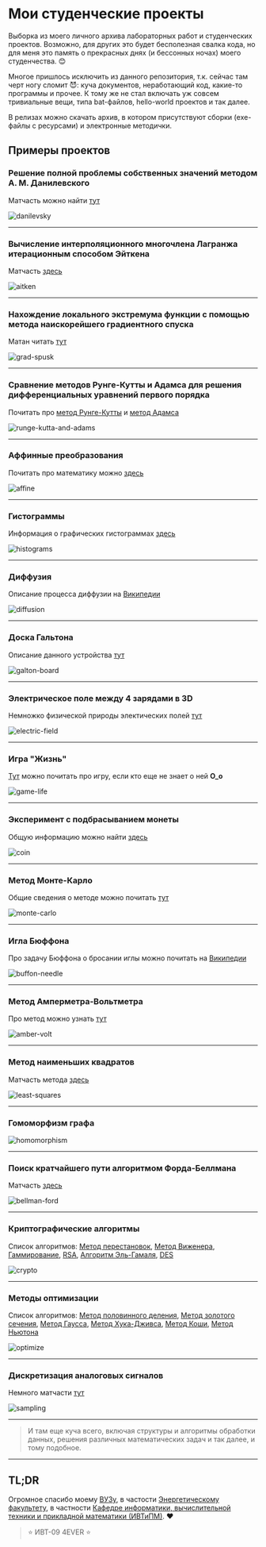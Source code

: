 # Мои студенческие проекты

Выборка из моего личного архива лабораторных работ и студенческих проектов. 
Возможно, для других это будет бесполезная свалка кода, но для меня это память о прекрасных днях (и бессонных ночах) моего студенчества. 😊

Многое пришлось исключить из данного репозитория, т.к. сейчас там черт ногу сломит 😈: куча документов, неработающий код, какие-то программы и прочее. К тому же не стал включать уж совсем тривиальные вещи, типа bat-файлов, hello-world проектов и так далее. 

В релизах можно скачать архив, в котором присутствуют сборки (exe-файлы с ресурсами) и электронные методички.

## Примеры проектов

### Решение полной проблемы собственных значений методом А. М. Данилевского

Матчасть можно найти [тут](http://sa.technolog.edu.ru/files/chumakov/Sobstvennye%20znachenija.pdf)

![danilevsky](resources/danilevsky.jpg)

---

### Вычисление интерполяционного многочлена Лагранжа итерационным способом Эйткена

Матчасть [здесь](https://ru.wikipedia.org/wiki/%D0%A1%D1%85%D0%B5%D0%BC%D0%B0_%D0%AD%D0%B9%D1%82%D0%BA%D0%B5%D0%BD%D0%B0)

![aitken](resources/aitken.jpg)

---

### Нахождение локального экстремума функции с помощью метода наискорейшего градиентного спуска

Матан читать [тут](http://www.machinelearning.ru/wiki/index.php?title=%D0%9C%D0%B5%D1%82%D0%BE%D0%B4_%D0%B3%D1%80%D0%B0%D0%B4%D0%B8%D0%B5%D0%BD%D1%82%D0%BD%D0%BE%D0%B3%D0%BE_%D1%81%D0%BF%D1%83%D1%81%D0%BA%D0%B0)

![grad-spusk](resources/grad-spusk.jpg)

---

### Сравнение методов Рунге-Кутты и Адамса для решения дифференциальных уравнений первого порядка

Почитать про [метод Рунге-Кутты](https://ru.wikipedia.org/wiki/%D0%9C%D0%B5%D1%82%D0%BE%D0%B4_%D0%A0%D1%83%D0%BD%D0%B3%D0%B5_%E2%80%94_%D0%9A%D1%83%D1%82%D1%82%D1%8B) и [метод Адамса](https://ru.wikipedia.org/wiki/%D0%9C%D0%B5%D1%82%D0%BE%D0%B4_%D0%90%D0%B4%D0%B0%D0%BC%D1%81%D0%B0)

![runge-kutta-and-adams](resources/runge-kutta-and-adams.jpg)

---

### Аффинные преобразования

Почитать про математику можно [здесь](https://ru.wikipedia.org/wiki/%D0%90%D1%84%D1%84%D0%B8%D0%BD%D0%BD%D0%BE%D0%B5_%D0%BF%D1%80%D0%B5%D0%BE%D0%B1%D1%80%D0%B0%D0%B7%D0%BE%D0%B2%D0%B0%D0%BD%D0%B8%D0%B5)

![affine](resources/affine.jpg)

---

### Гистограммы

Информация о графических гистограммах [здесь](https://ru.wikipedia.org/wiki/%D0%93%D0%B8%D1%81%D1%82%D0%BE%D0%B3%D1%80%D0%B0%D0%BC%D0%BC%D0%B0_(%D1%84%D0%BE%D1%82%D0%BE%D0%B3%D1%80%D0%B0%D1%84%D0%B8%D1%8F))

![histograms](resources/histograms.jpg)

---

### Диффузия

Описание процесса диффузии на [Википедии](https://ru.wikipedia.org/wiki/%D0%94%D0%B8%D1%84%D1%84%D1%83%D0%B7%D0%B8%D1%8F)

![diffusion](resources/diffusion.jpg)

---

### Доска Гальтона

Описание данного устройства [тут](https://ru.wikipedia.org/wiki/%D0%94%D0%BE%D1%81%D0%BA%D0%B0_%D0%93%D0%B0%D0%BB%D1%8C%D1%82%D0%BE%D0%BD%D0%B0)

![galton-board](resources/galton-board.jpg)

---

### Электрическое поле между 4 зарядами в 3D

Немножко физической природы электических полей [тут](https://ru.wikipedia.org/wiki/%D0%AD%D0%BB%D0%B5%D0%BA%D1%82%D1%80%D0%B8%D1%87%D0%B5%D1%81%D0%BA%D0%BE%D0%B5_%D0%BF%D0%BE%D0%BB%D0%B5)

![electric-field](resources/electric-field.jpg)

---

### Игра "Жизнь"

[Тут](https://ru.wikipedia.org/wiki/%D0%98%D0%B3%D1%80%D0%B0_%C2%AB%D0%96%D0%B8%D0%B7%D0%BD%D1%8C%C2%BB) можно почитать про игру, если кто еще не знает о ней **O_o**

![game-life](resources/game-life.jpg)

---

### Эксперимент с подбрасыванием монеты

Общую информацию можно найти [здесь](https://ru.wikipedia.org/wiki/%D0%9F%D0%BE%D0%B4%D0%B1%D1%80%D0%B0%D1%81%D1%8B%D0%B2%D0%B0%D0%BD%D0%B8%D0%B5_%D0%BC%D0%BE%D0%BD%D0%B5%D1%82%D1%8B)

![coin](resources/coin.jpg)

---

### Метод Монте-Карло

Общие сведения о методе можно почитать [тут](https://ru.wikipedia.org/wiki/%D0%9C%D0%B5%D1%82%D0%BE%D0%B4_%D0%9C%D0%BE%D0%BD%D1%82%D0%B5-%D0%9A%D0%B0%D1%80%D0%BB%D0%BE)

![monte-carlo](resources/monte-carlo.jpg)

---

### Игла Бюффона

Про задачу Бюффона о бросании иглы можно почитать на [Википедии](https://ru.wikipedia.org/wiki/%D0%97%D0%B0%D0%B4%D0%B0%D1%87%D0%B0_%D0%91%D1%8E%D1%84%D1%84%D0%BE%D0%BD%D0%B0_%D0%BE_%D0%B1%D1%80%D0%BE%D1%81%D0%B0%D0%BD%D0%B8%D0%B8_%D0%B8%D0%B3%D0%BB%D1%8B)

![buffon-needle](resources/buffon-needle.jpg)

---

### Метод Амперметра-Вольтметра

Про метод можно узнать [тут](http://www.sonel.ru/ru/biblio/article/resistance-directcurrent/)

![amber-volt](resources/amber-volt.jpg)

---

### Метод наименьших квадратов

Матчасть метода [здесь](https://ru.wikipedia.org/wiki/%D0%9C%D0%B5%D1%82%D0%BE%D0%B4_%D0%BD%D0%B0%D0%B8%D0%BC%D0%B5%D0%BD%D1%8C%D1%88%D0%B8%D1%85_%D0%BA%D0%B2%D0%B0%D0%B4%D1%80%D0%B0%D1%82%D0%BE%D0%B2)

![least-squares](resources/least-squares.jpg)

---

### Гомоморфизм графа

![homomorphism](resources/homomorphism.jpg)

---

### Поиск кратчайшего пути алгоритмом Форда-Беллмана

Матчасть [здесь](https://ru.wikipedia.org/wiki/%D0%90%D0%BB%D0%B3%D0%BE%D1%80%D0%B8%D1%82%D0%BC_%D0%91%D0%B5%D0%BB%D0%BB%D0%BC%D0%B0%D0%BD%D0%B0_%E2%80%94_%D0%A4%D0%BE%D1%80%D0%B4%D0%B0)

![bellman-ford](resources/bellman-ford.jpg)

---

### Криптографические алгоритмы

Список алгоритмов: [Метод перестановок](https://ru.wikipedia.org/wiki/%D0%9F%D0%B5%D1%80%D0%B5%D1%81%D1%82%D0%B0%D0%BD%D0%BE%D0%B2%D0%BE%D1%87%D0%BD%D1%8B%D0%B9_%D1%88%D0%B8%D1%84%D1%80), [Метод Виженера](https://ru.wikipedia.org/wiki/%D0%A8%D0%B8%D1%84%D1%80_%D0%92%D0%B8%D0%B6%D0%B5%D0%BD%D0%B5%D1%80%D0%B0), [Гаммирование](https://ru.wikipedia.org/wiki/%D0%93%D0%B0%D0%BC%D0%BC%D0%B8%D1%80%D0%BE%D0%B2%D0%B0%D0%BD%D0%B8%D0%B5), [RSA](https://ru.wikipedia.org/wiki/RSA), [Алгоритм Эль-Гамаля](https://ru.wikipedia.org/wiki/%D0%A1%D1%85%D0%B5%D0%BC%D0%B0_%D0%AD%D0%BB%D1%8C-%D0%93%D0%B0%D0%BC%D0%B0%D0%BB%D1%8F), [DES](https://ru.wikipedia.org/wiki/DES)

![crypto](resources/crypto.jpg)

---

### Методы оптимизации

Список алгоритмов: [Метод половинного деления](https://ru.wikipedia.org/wiki/%D0%9C%D0%B5%D1%82%D0%BE%D0%B4_%D0%B1%D0%B8%D1%81%D0%B5%D0%BA%D1%86%D0%B8%D0%B8), [Метод золотого сечения](https://ru.wikipedia.org/wiki/%D0%9C%D0%B5%D1%82%D0%BE%D0%B4_%D0%B7%D0%BE%D0%BB%D0%BE%D1%82%D0%BE%D0%B3%D0%BE_%D1%81%D0%B5%D1%87%D0%B5%D0%BD%D0%B8%D1%8F), [Метод Гаусса](https://ru.wikipedia.org/wiki/%D0%9C%D0%B5%D1%82%D0%BE%D0%B4_%D0%93%D0%B0%D1%83%D1%81%D1%81%D0%B0_(%D0%BE%D0%BF%D1%82%D0%B8%D0%BC%D0%B8%D0%B7%D0%B0%D1%86%D0%B8%D1%8F)), [Метод Хука-Дживса](https://ru.wikipedia.org/wiki/%D0%9C%D0%B5%D1%82%D0%BE%D0%B4_%D0%A5%D1%83%D0%BA%D0%B0_%E2%80%94_%D0%94%D0%B6%D0%B8%D0%B2%D1%81%D0%B0), [Метод Коши](http://mm.lti-gti.ru/works_lectures/1.htm), [Метод Ньютона](https://ru.wikipedia.org/wiki/%D0%9C%D0%B5%D1%82%D0%BE%D0%B4_%D0%9D%D1%8C%D1%8E%D1%82%D0%BE%D0%BD%D0%B0)

![optimize](resources/optimize.jpg)

---

### Дискретизация аналоговых сигналов

Немного матчасти [тут](https://studfiles.net/preview/6325705/)

![sampling](resources/sampling.jpg)

---

> И там еще куча всего, включая структуры и алгоритмы обработки данных, решения различных математических задач и так далее, и тому подобное.

---

## TL;DR

Огромное спасибо моему [ВУЗу](http://zabgu.ru), в частости [Энергетическому факультету](http://zabgu.ru/php/page.php?query=e%27nergeticheskij_fakul%27tet), в частности [Кафедре информатики, вычислительной техники
и прикладной математики (ИВТиПМ)](http://zabgu.ru/php/page.php?query=kafedra_ivtipm). ❤️ 

> ⭐️ ИВТ-09 4EVER ⭐️
